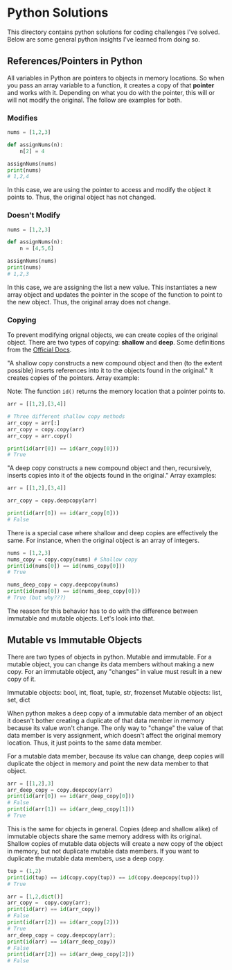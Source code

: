 # Python Solutions

This directory contains python solutions for coding challenges I've solved. Below are some general python insights I've learned from doing so.

## References/Pointers in Python

All variables in Python are pointers to objects in memory locations. So when you pass an array variable to a function, it creates a copy of that **pointer** and works with it. Depending on what you do with the pointer, this will or will not modify the original. The follow are examples for both.

### Modifies

```python
nums = [1,2,3]

def assignNums(n):
    n[2] = 4

assignNums(nums)
print(nums)
# 1,2,4
```

In this case, we are using the pointer to access and modify the object it points to. Thus, the original object has not changed.

### Doesn't Modify

```python
nums = [1,2,3]

def assignNums(n):
    n = [4,5,6]

assignNums(nums)
print(nums)
# 1,2,3
```

In this case, we are assigning the list a new value. This instantiates a new array object and updates the pointer in the scope of the function to point to the new object. Thus, the original array does not change.

### Copying

To prevent modifying orignal objects, we can create copies of the original object. There are two types of copying: **shallow** and **deep**. Some definitions from the [Official Docs](https://docs.python.org/3/library/copy.html).

"A shallow copy constructs a new compound object and then (to the extent possible) inserts references into it to the objects found in the original." It creates copies of the pointers. Array example:

Note: The function `id()` returns the memory location that a pointer points to.

```python
arr = [[1,2],[3,4]]

# Three different shallow copy methods
arr_copy = arr[:]
arr_copy = copy.copy(arr)
arr_copy = arr.copy()

print(id(arr[0]) == id(arr_copy[0]))
# True
```

"A deep copy constructs a new compound object and then, recursively, inserts copies into it of the objects found in the original." Array examples:

```python
arr = [[1,2],[3,4]]

arr_copy = copy.deepcopy(arr)

print(id(arr[0]) == id(arr_copy[0]))
# False
```

There is a special case where shallow and deep copies are effectively the same. For instance, when the original object is an array of integers.

```python
nums = [1,2,3]
nums_copy = copy.copy(nums) # Shallow copy
print(id(nums[0]) == id(nums_copy[0]))
# True

nums_deep_copy = copy.deepcopy(nums)
print(id(nums[0]) == id(nums_deep_copy[0]))
# True (but why???)
```

The reason for this behavior has to do with the difference between immutable and mutable objects. Let's look into that.

## Mutable vs Immutable Objects

There are two types of objects in python. Mutable and immutable. For a mutable object, you can change its data members without making a new copy. For an immutable object, any "changes" in value must result in a new copy of it.

Immutable objects: bool, int, float, tuple, str, frozenset
Mutable objects: list, set, dict

When python makes a deep copy of a immutable data member of an object it doesn't bother creating a duplicate of that data member in memory because its value won't change. The only way to "change" the value of that data member is very assignment, which doesn't affect the original memory location. Thus, it just points to the same data member.

For a mutable data member, because its value can change, deep copies will duplicate the object in memory and point the new data member to that object.

```python
arr = [[1,2],3]
arr_deep_copy = copy.deepcopy(arr)
print(id(arr[0]) == id(arr_deep_copy[0]))
# False
print(id(arr[1]) == id(arr_deep_copy[1]))
# True
```

This is the same for objects in general. Copies (deep and shallow alike) of immutable objects share the same memory address with its original. Shallow copies of mutable data objects will create a new copy of the object in memory, but not duplicate mutable data members. If you want to duplicate the mutable data members, use a deep copy.

```python
tup = (1,2)
print(id(tup) == id(copy.copy(tup)) == id(copy.deepcopy(tup)))
# True

arr = [1,2,dict()]
arr_copy =  copy.copy(arr);
print(id(arr) == id(arr_copy))
# False
print(id(arr[2]) == id(arr_copy[2]))
# True
arr_deep_copy = copy.deepcopy(arr);
print(id(arr) == id(arr_deep_copy))
# False
print(id(arr[2]) == id(arr_deep_copy[2]))
# False
```
